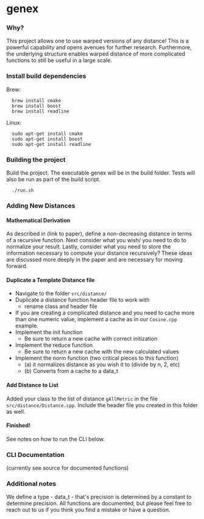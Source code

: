 
# genex

### Why?
This project allows one to use warped versions of any distance! This is a  powerful capability and opens avenues for further research. Furthermore, the underlying structure enables warped distance of more complicated functions to still be useful in a large scale.

### Install build dependencies

Brew:
```
  brew install cmake
  brew install boost
  brew install readline
```

Linux:
```
  sudo apt-get install cmake
  sudo apt-get install boost
  sudo apt-get install readline
```

### Building the project
Build the project. The executable genex will be in the build folder.
Tests will also be run as part of the build script.

```
  ./run.sh
```

### Adding New Distances

#### Mathematical Derivation
As described in (link to paper), define a non-decreasing distance in terms
of a recursive function. Next consider what you wish/ you need to do to
normalize your result. Lastly, consider what you need to store the information
necessary to compute your distance recursively? These ideas are discussed
more deeply in the paper and are necessary for moving forward.

#### Duplicate a Template Distance file
* Navigate to the folder `src/distance/`
* Duplicate a distance function header file to work with
  * rename class and header file
* If you are creating a complicated distance and you need to cache more
than one numeric value, implement a cache as in our `Cosine.cpp` example.
* Implement the init function
  * Be sure to return a new cache with correct initization
* Implement the reduce function
  * Be sure to return a new cache with the new calculated values
* Implement the norm function (two critical pieces to this function)
  * (a) it normalizes distance as you wish it to (divide by n, 2, etc)
  * (b) Converts from a cache to a data_t

#### Add Distance to List
Added your class to the list of distance `gAllMetric` in the file `src/distance/Distance.cpp`. Include the header file you created in
this folder as well.

#### Finished!
See notes on how to run the CLI below.

### CLI Documentation
(currently see source for documented functions)

### Additional notes
We define a type - data_t - that's precision is determined by a constant
to determine precision. All functions are documented, but please feel free to reach out to us if you think you find a mistake or have a question.
